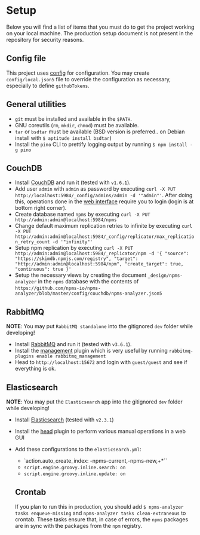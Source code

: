 # Setup

Below you will find a list of items that you must do to get the project working on your local machine. The production setup document is not present in the repository for security reasons.


## Config file

This project uses [config](https://www.npmjs.com/package/config) for configuration. You may create `config/local.json5` file to override the configuration as necessary, especially to define `githubTokens`.


## General utilities

- `git` must be installed and available in the `$PATH`.
- GNU coreutils (`rm`, `mkdir`, `chmod`) must be available.
- `tar` or `bsdtar` must be available (BSD version is preferred.. on Debian install with `$ aptitude install bsdtar`)
- Install the `pino` CLI to prettify logging output by running `$ npm install -g pino`


## CouchDB

- Install [CouchDB](http://couchdb.apache.org/) and run it (tested with `v1.6.1`).
- Add user `admin` with `admin` as password by executing `curl -X PUT http://localhost:5984/_config/admins/admin -d '"admin"'`. After doing this, operations done in the [web interface](http://localhost:5984/_utils/) require you to login (login is at bottom right corner).
- Create database named `npms` by executing `curl -X PUT http://admin:admin@localhost:5984/npms`
- Change default maximum replication retries to infinite by executing `curl -X PUT http://admin:admin@localhost:5984/_config/replicator/max_replication_retry_count -d '"infinity"'`
- Setup npm replication by executing `curl -X PUT http://admin:admin@localhost:5984/_replicator/npm -d '{ "source": "https://skimdb.npmjs.com/registry", "target": "http://admin:admin@localhost:5984/npm", "create_target": true, "continuous": true }'`
- Setup the necessary views by creating the document `_design/npms-analyzer` in the `npms` database with the contents of `https://github.com/npms-io/npms-analyzer/blob/master/config/couchdb/npms-analyzer.json5`


## RabbitMQ

**NOTE**: You may put `RabbitMQ standalone` into the gitignored `dev` folder while developing!

- Install [RabbitMQ](https://www.rabbitmq.com/download.html) and run it (tested with `v3.6.1`).
- Install the [management](https://www.rabbitmq.com/management.html) plugin which is very useful by running `rabbitmq-plugins enable rabbitmq_management`
- Head to `http://localhost:15672` and login with `guest/guest` and see if everything is ok.


## Elasticsearch

**NOTE**: You may put the `Elasticsearch` app into the gitignored `dev` folder while developing!

- Install [Elasticsearch](https://www.elastic.co/downloads/elasticsearch) (tested with `v2.3.1`)
- Install the [head](https://github.com/mobz/elasticsearch-head) plugin to perform various manual operations in a web GUI
- Add these configurations to the `elasticsearch.yml`:
  - `action.auto_create_index: -npms-current,-npms-new,+*``
  - `script.engine.groovy.inline.search: on`
  - `script.engine.groovy.inline.update: on`

  ## Crontab

  If you plan to run this in production, you should add `$ npms-analyzer tasks enqueue-missing` and `npms-analyzer tasks clean-extraneous` to crontab. These tasks ensure that, in case of errors, the `npms` packages are in sync with the packages from the `npm` registry.
